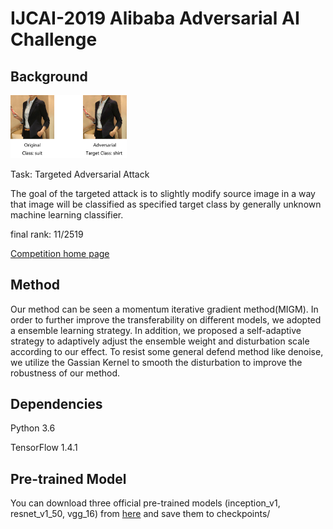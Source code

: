 # IJCAI-2019 Alibaba Adversarial AI Challenge

## Background

<img src="https://github.com/Tristan-YF/IJCAI-2019_Alibaba_Adversarial_AI_Challenge/blob/master/adversarial%20image.png" style="zoom:0.3"/>

Task: Targeted Adversarial Attack

The goal of the targeted attack is to slightly modify source image in a way that image will be classified as specified target class by generally unknown machine learning classifier.

final rank: 11/2519

[Competition home page](https://tianchi.aliyun.com/competition/entrance/231701/introduction?spm=5176.12281915.0.0.71a94b15lWaznZ)

## Method

Our method can be seen a  momentum iterative  gradient method(MIGM). In order to further improve the transferability on different models, we adopted a ensemble learning strategy. In addition, we proposed a self-adaptive strategy to  adaptively adjust the ensemble weight and disturbation scale according to our effect. To  resist some general defend method like denoise, we utilize the Gassian Kernel to smooth the disturbation to improve the robustness of our  method.



## Dependencies

Python 3.6

TensorFlow 1.4.1



## Pre-trained Model 

You can download three official pre-trained models (inception_v1, resnet_v1_50, vgg_16) from [here](https://tianchi.aliyun.com/competition/entrance/231701/information) and save them to checkpoints/
